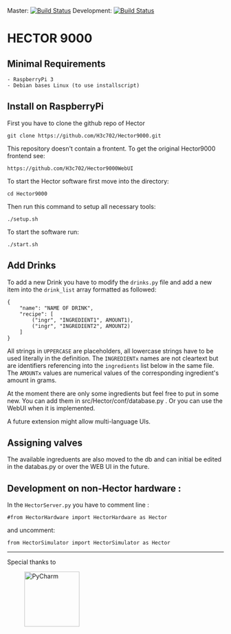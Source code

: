 Master: [![Build Status](https://travis-ci.com/H3c702/Hector9000.svg?branch=master)](https://travis-ci.com/H3c702/Hector9000/branches)
Development: [![Build Status](https://travis-ci.com/H3c702/Hector9000.svg?branch=development)](https://travis-ci.com/H3c702/Hector9000/branches)

HECTOR 9000
======================

Minimal Requirements 
---

	- RaspberryPi 3
	- Debian bases Linux (to use installscript)

Install on RaspberryPi
----
First you have to clone the github repo of Hector

	git clone https://github.com/H3c702/Hector9000.git

This repository doesn't contain a frontent. To get the original Hector9000 frontend see: 

	https://github.com/H3c702/Hector9000WebUI

To start the Hector software first move into the directory:

	cd Hector9000

Then run this command to setup all necessary tools:

	./setup.sh

To start the software run:

	./start.sh


Add Drinks
---

To add a new Drink you have to modify the `drinks.py` file and add a new item into the `drink_list` array formatted as followed:

	{
        "name": "NAME OF DRINK",
        "recipe": [
            ("ingr", "INGREDIENT1", AMOUNT1),
            ("ingr", "INGREDIENT2", AMOUNT2)
        ]	
    }

All strings in `UPPERCASE` are placeholders, all lowercase strings have to be used literally in the definition. The `INGREDIENTx` names are not cleartext but are identifiers referencing into the `ingredients` list below in the same file. The `AMOUNTx` values are numerical values of the corresponding ingredient's amount in grams.

At the moment there are only some ingredients but feel free to put in some new. You can add them in src/Hector/conf/database.py .
Or you can use the WebUI when it is implemented.

A future extension might allow multi-language UIs.

Assigning valves
---

The available ingreduents are also moved to the db and can initial be edited in the databas.py 
or over the WEB UI in the future.


Development on non-Hector hardware :
---

In the `HectorServer.py` you have to comment line :
	
	#from HectorHardware import HectorHardware as Hector

and uncomment:

	from HectorSimulator import HectorSimulator as Hector


---
Special thanks to
<div>

  <a href="https://www.jetbrains.com/pycharm/">
    <img alt="PyCharm" width="128" heigth="128" hspace="40" src="./images/PyCharm_logo.png">
  </a>

</div>

